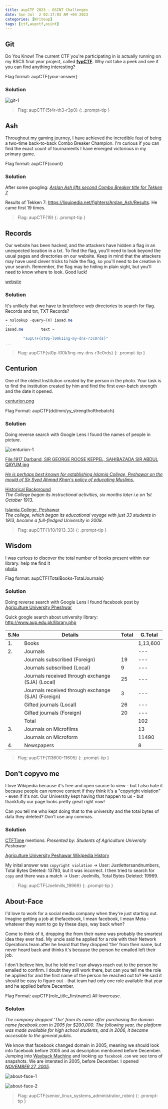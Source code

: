 ```yaml
---
title: aupCTF 2023 - OSINT Challenges
date: Sun Jul  2 02:17:03 AM +04 2023
categories: [Writeup]
tags: [ctf,aupctf,osint]
---
```


## <strong>Git</strong>

Do You Know! The current CTF you're participating in is actually running on my BSCS final year project, called <strong>[fypCTF](https://github.com/asadse7en/fypCTF)</strong>. Why not take a peek and see if you can find anything interesting?

Flag format: aupCTF{your-answer}

### Solution

![git-1](/assets/images/aupCTF/2023/git-1.png)

> Flag: aupCTF{5t4r-th3-r3p0}
{: .prompt-tip }

## <strong>Ash</strong>

Throughout my gaming journey, I have achieved the incredible feat of being a two-time back-to-back Combo Breaker Champion. I'm curious if you can find the exact count of tournaments I have emerged victorious in my primary game.

Flag format: aupCTF{count}

### Solution

After some googling: _[Arslan Ash lifts second Combo Breaker title for Tekken 7](https://a-sports.tv/arslan-ash-clinches-second-combo-breaker-championship/)_

Results of Tekken 7: <https://liquipedia.net/fighters/Arslan_Ash/Results>. He came first 19 times.

> Flag: aupCTF{19}
{: .prompt-tip }

## <strong>Records</strong>

Our website has been hacked, and the attackers have hidden a flag in an unexpected location in a txt. To find the flag, you'll need to look beyond the usual pages and directories on our website. Keep in mind that the attackers may have used clever tricks to hide the flag, so you'll need to be creative in your search. Remember, the flag may be hiding in plain sight, but you'll need to know where to look. Good luck!

[website](https://iasad.me/)

### Solution

It's unlikely that we have to bruteforce web directories to search for flag. Records and txt, TXT Records?
```powershell
➜ nslookup -query=TXT iasad.me
...
iasad.me        text =

        "aupCTF{st0p-l00k1ing-my-dns-r3c0rds}"
...
```

> Flag: aupCTF{st0p-l00k1ing-my-dns-r3c0rds}
{: .prompt-tip }

## <strong>Centurion</strong>

One of the oldest Institution created by the person in the photo. Your task is to find the institution created by him and find the first ever-batch strength and the date it opened.

[centurion.png](https://aupctf.s3.eu-north-1.amazonaws.com/Centurion.png)

Flag Format: aupCTF{dd/mm/yy_strengthofthebatch}

### Solution

Doing reverse search with Google Lens I found the names of people in picture. 

![centurion-1](/assets/images/aupCTF/2023/centurion-1.png)

[File:1917 Darband, SIR GEORGE ROOSE KEPPEL, SAHIBAZADA SIR ABDUL QAYUM.jpg](https://en.wikipedia.org/wiki/File:1917_Darband,_SIR_GEORGE_ROOSE_KEPPEL,_SAHIBAZADA_SIR_ABDUL_QAYUM.jpg)

[_He is perhaps best known for establishing Islamia College, Peshawar on the mould of Sir Syed Ahmad Khan's policy of educating Muslims._](https://kp.gov.pk/page/khan_bahadur_sahibzada_sir_abdul_qayyum_khan/page_type/This%20Page%20officers%20Basic%20Information%20about%20all%20Government%20Departments%20of%20Khyber%20Pakhtunkhwa)

[Historical Background](https://icp.edu.pk/page.php?abc=201506230501115)<br>
_The College began its instructional activities, six months later i.e on 1st October 1913._

[Islamia College, Peshawar](https://www.topuniversities.com/universities/islamia-college-peshawar)<br>
_The college, which began its educational voyage with just 33 students in 1913, became a full-fledged University in 2008._

> Flag: aupCTF{1/10/1913_33}
{: .prompt-tip }

## <strong>Wisdom</strong>  

I was curious to discover the total number of books present within our library. help me find it  
[photo](https://aupctf.s3.eu-north-1.amazonaws.com/view.jpg)  

Flag format: aupCTF{TotalBooks-TotalJournals}

### Solution

Doing reverse search with Google Lens I found facebook post by [Agriculture University Pheshwar](https://www.facebook.com/107842807372644/posts/library-/202264251263832/)

Quick google search about university library: <http://www.aup.edu.pk/library.php>

| S.No | Details                                            | Total | G.Total  |
| ---- | -------------------------------------------------- | ----- | -------- |
| 1.   | Books                                              |       | 1,13,600 |
| 2.   | Journals                                           |       | ---      |
|      | Journals subscribed (Foreign)                      | 19    | ---      |
|      | Journals subscribed (Local)                        | 9     | ---      |
|      | Journals received through exchange (SJA) (Local)   | 25    | ---      |
|      | Journals received through exchange (SJA) (Foreign) | 3     | ---      |
|      | Gifted journals (Local)                            | 26    | ---      |
|      | Gifted journals (Foreign)                          | 20    | ---      |
|      | Total                                              |       | 102      |
| 3.   | Journals on Microfilms                             |       | 13       |
|      | Journals on Microform                              |       | 11490    |
| 4.   | Newspapers                                         |       | 8        |

> Flag: aupCTF{113600-11605}
{: .prompt-tip }

## <strong>Don't copyvo me</strong>

I love Wikipedia because it's free and open source to view - but I also hate it because people can remove content if they think it's a "copyright violation" - even if it's not. Our University kept having that happen to us - but thankfully our page looks pretty great right now!

Can you tell me who kept doing that to the university and the total bytes of data they deleted? Don't use any commas.

### Solution

[CTFTime](https://ctftime.org/event/2025/) mentions: _Presented by: Students of Agriculture University Peshawar_

[Agriculture University Peshawar Wikipedia History](https://en.wikipedia.org/w/index.php?title=University_of_Agriculture,_Peshawar&action=history&offset=&limit=500)

My inital answer was `copyright violation` -> User: Justlettersandnumbers, Total Bytes Deleted: 13793, but it was incorrect. I then tried to search for `copy` and there was a match -> User: Joelmills, Total Bytes Deleted: 19969.

> Flag: aupCTF{Joelmills_19969}
{: .prompt-tip }

## <strong>About-Face</strong>

I'd love to work for a social media company when they're just starting out. Imagine getting a job at thefacebook, I mean facebook, I mean Meta - whatever they want to go by these days, way back when?

Come to think of it, dropping the from their name was probably the smartest idea they ever had. My uncle said he applied for a role with their Network Operations team after he heard that they dropped 'the' from their name, but never heard back and thinks it's because the person he emailed left their job.

I don't believe him, but he told me I can always reach out to the person he emailed to confirm. I doubt they still work there, but can you tell me the role he applied for and the first name of the person he reached out to? He said it should be easy to figure out - that team had only one role available that year and he applied before December.

Flag Format: aupCTF{role_title_firstname} All lowercase.

### Soluton

_The company dropped 'The' from its name after purchasing the domain name facebook.com in 2005 for $200,000. The following year, the platform was made available for high school students, and in 2006, it became accessible to the general public._

We know that facebook changed domain in 2005, meaning we should look into facebook before 2005 and as description mentioned before December. Jumping into [Wayback Machine](https://web.archive.org) and looking up `facebook.com` we see tons of snapshots. We are intersted in 2005, before December. I opened _[NOVEMBER 27, 2005](https://web.archive.org/web/20051127012934/http://www.facebook.com/)_.

![about-face-1](/assets/images/aupCTF/2023/about-face-1.png)

![about-face-2](/assets/images/aupCTF/2023/about-face-2.png)

> Flag: aupCTF{senior_linux_systems_administrator_robin}
{: .prompt-tip }
